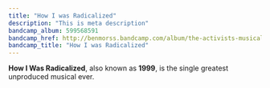 ```yaml
---
title: "How I was Radicalized"
description: "This is meta description"
bandcamp_album: 599568591
bandcamp_href: http://benmorss.bandcamp.com/album/the-activists-musical
bandcamp_title: "How I was Radicalized"
---
```


**How I Was Radicalized**, also known as **1999**, is the single greatest unproduced musical ever.